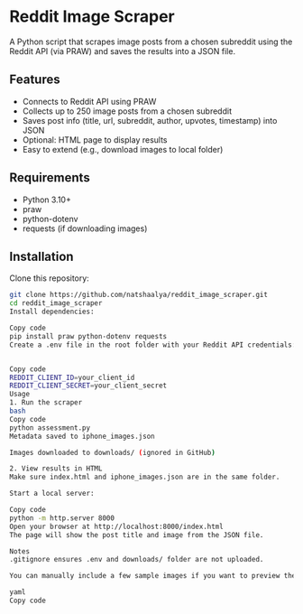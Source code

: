 # Reddit Image Scraper

A Python script that scrapes image posts from a chosen subreddit using the Reddit API (via PRAW) and saves the results into a JSON file.

## Features
- Connects to Reddit API using PRAW
- Collects up to 250 image posts from a chosen subreddit
- Saves post info (title, url, subreddit, author, upvotes, timestamp) into JSON
- Optional: HTML page to display results
- Easy to extend (e.g., download images to local folder)

## Requirements
- Python 3.10+
- praw
- python-dotenv
- requests (if downloading images)

## Installation
Clone this repository:
```bash
git clone https://github.com/natshaalya/reddit_image_scraper.git
cd reddit_image_scraper
Install dependencies:

Copy code
pip install praw python-dotenv requests
Create a .env file in the root folder with your Reddit API credentials:


Copy code
REDDIT_CLIENT_ID=your_client_id
REDDIT_CLIENT_SECRET=your_client_secret
Usage
1. Run the scraper
bash
Copy code
python assessment.py
Metadata saved to iphone_images.json

Images downloaded to downloads/ (ignored in GitHub)

2. View results in HTML
Make sure index.html and iphone_images.json are in the same folder.

Start a local server:

Copy code
python -m http.server 8000
Open your browser at http://localhost:8000/index.html
The page will show the post title and image from the JSON file.

Notes
.gitignore ensures .env and downloads/ folder are not uploaded.

You can manually include a few sample images if you want to preview them on GitHub.

yaml
Copy code








